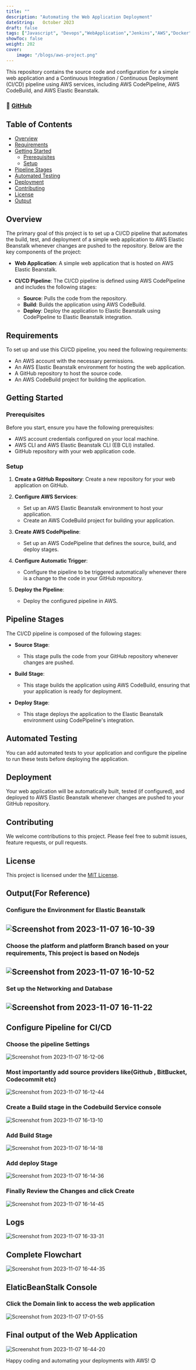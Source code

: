 ```yaml
---
title: ""
description: "Automating the Web Application Deployment"
dateString:   October 2023
draft: false
tags: ["Javascript", "Devops","WebApplication","Jenkins","AWS","Docker","Git","Github"]
showToc: false
weight: 202
cover:
    image: "/blogs/aws-project.png"
---
```




This repository contains the source code and configuration for a simple web application and a Continuous Integration / Continuous Deployment (CI/CD) pipeline using AWS services, including AWS CodePipeline, AWS CodeBuild, and AWS Elastic Beanstalk.

### 🔗 [GitHub]("https://github.com/Achanandhi-M/WebApp-Automation-AWS.git")


## Table of Contents

- [Overview](#overview)
- [Requirements](#requirements)
- [Getting Started](#getting-started)
  - [Prerequisites](#prerequisites)
  - [Setup](#setup)
- [Pipeline Stages](#pipeline-stages)
- [Automated Testing](Testing)
- [Deployment](#deployment)
- [Contributing](#contributing)
- [License](#license)
- [Output](#reference)

## Overview

The primary goal of this project is to set up a CI/CD pipeline that automates the build, test, and deployment of a simple web application to AWS Elastic Beanstalk whenever changes are pushed to the repository. Below are the key components of the project:

- **Web Application**: A simple web application that is hosted on AWS Elastic Beanstalk.

- **CI/CD Pipeline**: The CI/CD pipeline is defined using AWS CodePipeline and includes the following stages:
  - **Source**: Pulls the code from the repository.
  - **Build**: Builds the application using AWS CodeBuild.
  - **Deploy**: Deploy the application to Elastic Beanstalk using CodePipeline to Elastic Beanstalk integration.

## Requirements

To set up and use this CI/CD pipeline, you need the following requirements:

- An AWS account with the necessary permissions.
- An AWS Elastic Beanstalk environment for hosting the web application.
- A GitHub repository to host the source code.
- An AWS CodeBuild project for building the application.

## Getting Started

### Prerequisites

Before you start, ensure you have the following prerequisites:

- AWS account credentials configured on your local machine.
- AWS CLI and AWS Elastic Beanstalk CLI (EB CLI) installed.
- GitHub repository with your web application code.

### Setup

1. **Create a GitHub Repository**: Create a new repository for your web application on GitHub.

2. **Configure AWS Services**:
   - Set up an AWS Elastic Beanstalk environment to host your application.
   - Create an AWS CodeBuild project for building your application.

3. **Create AWS CodePipeline**:
   - Set up an AWS CodePipeline that defines the source, build, and deploy stages.

4. **Configure Automatic Trigger**:
   - Configure the pipeline to be triggered automatically whenever there is a change to the code in your GitHub repository.

5. **Deploy the Pipeline**:
   - Deploy the configured pipeline in AWS.

## Pipeline Stages

The CI/CD pipeline is composed of the following stages:

- **Source Stage**:
  - This stage pulls the code from your GitHub repository whenever changes are pushed.

- **Build Stage**:
  - This stage builds the application using AWS CodeBuild, ensuring that your application is ready for deployment.

- **Deploy Stage**:
  - This stage deploys the application to the Elastic Beanstalk environment using CodePipeline's integration.

## Automated Testing 

You can add automated tests to your application and configure the pipeline to run these tests before deploying the application.

## Deployment

Your web application will be automatically built, tested (if configured), and deployed to AWS Elastic Beanstalk whenever changes are pushed to your GitHub repository.

## Contributing

We welcome contributions to this project. Please feel free to submit issues, feature requests, or pull requests.

## License

This project is licensed under the [MIT License](LICENSE).


## Output(For Reference)

### Configure the Environment for Elastic Beanstalk


## ![Screenshot from 2023-11-07 16-10-39](https://github.com/Achanandhi-M/WebApp-Automation-AWS/assets/110651321/e7cc7696-b963-4e7a-a77e-10c3f53a9f0f)


### Choose the platform and platform Branch based on your requirements, This project is based on Nodejs


## ![Screenshot from 2023-11-07 16-10-52](https://github.com/Achanandhi-M/WebApp-Automation-AWS/assets/110651321/a5309fdb-41fe-46bb-8e36-a38df72af414)


### Set up the Networking and Database 


## ![Screenshot from 2023-11-07 16-11-22](https://github.com/Achanandhi-M/WebApp-Automation-AWS/assets/110651321/947ff0aa-af22-4ae5-a991-7df9dd9b52b2)


## Configure Pipeline for CI/CD 

### Choose the pipeline Settings


![Screenshot from 2023-11-07 16-12-06](https://github.com/Achanandhi-M/WebApp-Automation-AWS/assets/110651321/db6e3371-a68e-4732-b7da-f9bc495663f2)


### Most importantly add source providers like(Github , BitBucket, Codecommit etc) 


![Screenshot from 2023-11-07 16-12-44](https://github.com/Achanandhi-M/WebApp-Automation-AWS/assets/110651321/cfc5c7bb-7d27-421a-80ae-a9af4c1d6615)


### Create a Build stage in the Codebuild Service console


![Screenshot from 2023-11-07 16-13-10](https://github.com/Achanandhi-M/WebApp-Automation-AWS/assets/110651321/a70c80ef-8323-48dd-b9d8-3fadb2c37d1a)


### Add Build Stage

![Screenshot from 2023-11-07 16-14-18](https://github.com/Achanandhi-M/WebApp-Automation-AWS/assets/110651321/5565ea28-bbc9-42c3-9282-e87b4df79799)


### Add deploy Stage

![Screenshot from 2023-11-07 16-14-36](https://github.com/Achanandhi-M/WebApp-Automation-AWS/assets/110651321/16bd02ea-cde0-44a5-9787-5afb0b2fd7bc)


### Finally Review the Changes and click Create


![Screenshot from 2023-11-07 16-14-45](https://github.com/Achanandhi-M/WebApp-Automation-AWS/assets/110651321/5b0bff2a-07bb-437b-943a-b347c6d72ec9)


## Logs


![Screenshot from 2023-11-07 16-33-31](https://github.com/Achanandhi-M/WebApp-Automation-AWS/assets/110651321/5083ec66-b05b-4bc1-9598-6c0e7fe362f9)


## Complete Flowchart

![Screenshot from 2023-11-07 16-44-35](https://github.com/Achanandhi-M/WebApp-Automation-AWS/assets/110651321/9c1b5b87-c9e6-4c87-94ac-45d8120e369a)


## ElaticBeanStalk Console

### Click the Domain link to access the web application


![Screenshot from 2023-11-07 17-01-55](https://github.com/Achanandhi-M/WebApp-Automation-AWS/assets/110651321/e5c196d0-956b-4da9-abc6-ebcff2491f14)



## Final output of the Web Application 


![Screenshot from 2023-11-07 16-44-20](https://github.com/Achanandhi-M/WebApp-Automation-AWS/assets/110651321/709678dc-4ca4-4428-9e35-f7b2e945b85e)



Happy coding and automating your deployments with AWS! 😊
